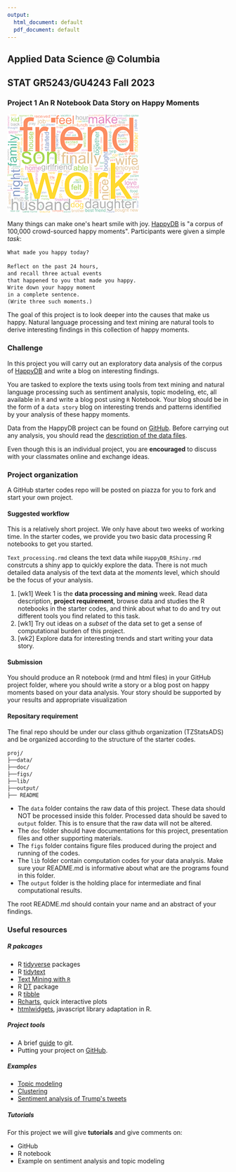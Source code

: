 ```yaml
---
output:
  html_document: default
  pdf_document: default
---
```


## Applied Data Science \@ Columbia

## STAT GR5243/GU4243 Fall 2023

### Project 1 An R Notebook Data Story on Happy Moments

![image](../figs/wordcloud.png)

Many things can make one's heart smile with joy. [HappyDB](https://rit-public.github.io/HappyDB/) is "a corpus of 100,000 crowd-sourced happy moments". Participants were given a simple *task*:

```         
What made you happy today? 

Reflect on the past 24 hours, 
and recall three actual events 
that happened to you that made you happy. 
Write down your happy moment 
in a complete sentence.
(Write three such moments.)
```

The goal of this project is to look deeper into the causes that make us happy. Natural language processing and text mining are natural tools to derive interesting findings in this collection of happy moments.

### Challenge

In this project you will carry out an exploratory data analysis of the corpus of [HappyDB](https://rit-public.github.io/HappyDB/) and write a blog on interesting findings.

You are tasked to explore the texts using tools from text mining and natural language processing such as sentiment analysis, topic modeling, etc, all available in `R` and write a blog post using `R` Notebook. Your blog should be in the form of a `data story` blog on interesting trends and patterns identified by your analysis of these happy moments.

Data from the HappyDB project can be found on [GitHub](https://github.com/rit-public/HappyDB/tree/master/happydb/data). Before carrying out any analysis, you should read the [description of the data files](https://github.com/rit-public/HappyDB).

Even though this is an individual project, you are **encouraged** to discuss with your classmates online and exchange ideas.

### Project organization

A GitHub starter codes repo will be posted on piazza for you to fork and start your own project.

#### Suggested workflow

This is a relatively short project. We only have about two weeks of working time. In the starter codes, we provide you two basic data processing R notebooks to get you started.

`Text_processing.rmd` cleans the text data while `HappyDB_RShiny.rmd` constrcuts a shiny app to quickly explore the data. There is not much detailed data analysis of the text data at the *moments* level, which should be the focus of your analysis.

1.  [wk1] Week 1 is the **data processing and mining** week. Read data description, **project requirement**, browse data and studies the R notebooks in the starter codes, and think about what to do and try out different tools you find related to this task.
2.  [wk1] Try out ideas on a *subset* of the data set to get a sense of computational burden of this project.
3.  [wk2] Explore data for interesting trends and start writing your data story.

#### Submission

You should produce an R notebook (rmd and html files) in your GitHub project folder, where you should write a story or a blog post on happy moments based on your data analysis. Your story should be supported by your results and appropriate visualization

#### Repositary requirement

The final repo should be under our class github organization (TZStatsADS) and be organized according to the structure of the starter codes.

```         
proj/
├──data/
├──doc/
├──figs/
├──lib/
├──output/
├── README
```

-   The `data` folder contains the raw data of this project. These data should NOT be processed inside this folder. Processed data should be saved to `output` folder. This is to ensure that the raw data will not be altered.
-   The `doc` folder should have documentations for this project, presentation files and other supporting materials.
-   The `figs` folder contains figure files produced during the project and running of the codes.
-   The `lib` folder contain computation codes for your data analysis. Make sure your README.md is informative about what are the programs found in this folder.
-   The `output` folder is the holding place for intermediate and final computational results.

The root README.md should contain your name and an abstract of your findings.

### Useful resources

##### R pakcages

-   R [tidyverse](https://www.tidyverse.org/) packages
-   R [tidytext](https://cran.r-project.org/web/packages/tidytext/vignettes/tidytext.html)
-   [Text Mining with `R`](https://www.tidytextmining.com/)
-   R [DT](http://www.htmlwidgets.org/showcase_datatables.html) package
-   R [tibble](https://cran.r-project.org/web/packages/tibble/vignettes/tibble.html)
-   [Rcharts](http://rcharts.io/gallery/), quick interactive plots
-   [htmlwidgets](http://www.htmlwidgets.org/), javascript library adaptation in R.

##### Project tools

-   A brief [guide](http://rogerdudler.github.io/git-guide/) to git.
-   Putting your project on [GitHub](https://guides.github.com/introduction/getting-your-project-on-github/).

##### Examples

-   [Topic modeling](https://cran.r-project.org/web/packages/topicmodels/vignettes/topicmodels.pdf)
-   [Clustering](http://www.statmethods.net/advstats/cluster.html)
-   [Sentiment analysis of Trump's tweets](https://www.r-bloggers.com/sentiment-analysis-on-donald-trump-using-r-and-tableau/)

##### Tutorials

For this project we will give **tutorials** and give comments on:

-   GitHub
-   R notebook
-   Example on sentiment analysis and topic modeling
